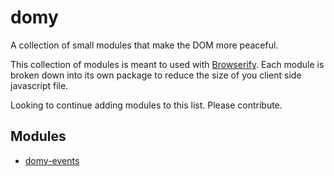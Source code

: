 domy
====

A collection of small modules that make the DOM more peaceful.

This collection of modules is meant to used with [Browserify](http://browserify.org/). Each module is broken down into its own package to reduce the size of you client side javascript file.

Looking to continue adding modules to this list. Please contribute.

## Modules

* [domy-events](https://github.com/scottcorgan/domy-events)
